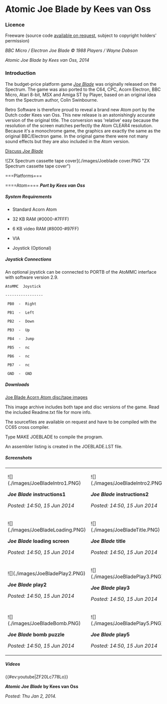 # Atomic Joe Blade by Kees van Oss

### Licence

Freeware (source code [available on request](mailto:contact@retrosoftware.co.uk), subject to copyright holders' permission)

_BBC Micro / Electron Joe Blade © 1988 Players / Wayne Dobson_

_Atomic Joe Blade by Kees van Oss, 2014_

### Introduction

The budget-price platform game _[Joe Blade](wikipedia:Joe_Blade "wikilink")_ was originally released on the Spectrum. The game was also ported to the C64, CPC, Acorn Electron, BBC Micro, Atari 8-bit, MSX and Amiga ST by Player, based on an original idea from the Spectrum author, Colin Swinbourne.

Retro Software is therefore proud to reveal a brand new Atom port by the Dutch coder Kees van Oss. This new release is an astonishingly accurate version of the original title. The conversion was 'relative' easy because the resolution of the screen matches perfectly the Atom CLEAR4 resolution. Because it's a monochrome game, the graphics are exactly the same as the original BBC/Electron game. In the original game there were not many sound effects but they are also included in the Atom version.

[Discuss _Joe Blade_](http://www.retrosoftware.co.uk/forum/viewtopic.php?f=19&t=889)

![ZX Spectrum cassette tape cover](./images/Joeblade cover.PNG "ZX Spectrum cassette tape cover")

===Platforms===

====Atom==== **_Port by Kees van Oss_**

##### System Requirements

- Standard Acorn Atom

- 32 KB RAM (\#0000-\#7FFF)

- 6 KB video RAM (\#8000-\#97FF)

- VIA

- Joystick (Optional)

##### Joystick Connections

An optional joystick can be connected to PORTB of the AtoMMC interface with software version 2.9.

`AtoMMC  Joystick`

`-----------------`

` PB0  -  Right`

` PB1  -  Left`

` PB2  -  Down`

` PB3  -  Up`

` PB4  -  Jump`

` PB5  -  nc`

` PB6  -  nc`

` PB7  -  nc`

` GND  -  GND`

##### Downloads

[Joe Blade Acorn Atom disc/tape images](./images/JOEBLADE.zip "wikilink")

This image archive includes both tape and disc versions of the game. Read the included Readme.txt file for more info.

The sourcefiles are available on request and have to be compiled with the CC65 cross compiler.

Type MAKE JOEBLADE to compile the program.

An assembler listing is created in the JOEBLADE.LST file.

##### Screenshots

<table>

<tbody>

<tr class="odd">

<td><p>![](./images/JoeBladeIntro1.PNG)

<strong><em>Joe Blade</em> instructions1</strong><br />

<em>Posted: 14:50, 15 Jun 2014</em></p></td>

<td><p>![](./images/JoeBladeIntro2.PNG)

<strong><em>Joe Blade</em> instructions2</strong><br />

<em>Posted: 14:50, 15 Jun 2014</em></p></td>

<td><p>![](./images/JoeBladeIntro3.PNG)

<strong><em>Joe Blade</em> game controls</strong><br />

<em>Posted: 14:50, 15 Jun 2014</em></p></td>

</tr>

<tr class="even">

<td><p>![](./images/JoeBladeLoading.PNG)

<strong><em>Joe Blade</em> loading screen</strong><br />

<em>Posted: 14:50, 15 Jun 2014</em></p></td>

<td><p>![](./images/JoeBladeTitle.PNG)

<strong><em>Joe Blade</em> title</strong><br />

<em>Posted: 14:50, 15 Jun 2014</em></p></td>

<td><p>![](./images/JoeBladePlay1.PNG)

<strong><em>Joe Blade</em> play1</strong><br />

<em>Posted: 14:50, 15 Jun 2014</em></p></td>

</tr>

<tr class="odd">

<td><p>![](./images/JoeBladePlay2.PNG)

<strong><em>Joe Blade</em> play2</strong><br />

<em>Posted: 14:50, 15 Jun 2014</em></p></td>

<td><p>![](./images/JoeBladePlay3.PNG)

<strong><em>Joe Blade</em> play3</strong><br />

<em>Posted: 14:50, 15 Jun 2014</em></p></td>

<td><p>![](./images/JoeBladePlay4.PNG)

<strong><em>Joe Blade</em> play4</strong><br />

<em>Posted: 14:50, 15 Jun 2014</em></p></td>

</tr>

<tr class="even">

<td><p>![](./images/JoeBladeBomb.PNG)

<strong><em>Joe Blade</em> bomb puzzle</strong><br />

<em>Posted: 14:50, 15 Jun 2014</em></p></td>

<td><p>![](./images/JoeBladePlay5.PNG)

<strong><em>Joe Blade</em> play5</strong><br />

<em>Posted: 14:50, 15 Jun 2014</em></p></td>

<td><p>![](./images/JoeBladePlay6.PNG)

<strong><em>Joe Blade</em> hostage</strong><br />

<em>Posted: 14:50, 15 Jun 2014</em></p></td>

</tr>

</tbody>

</table>

##### Videos

{{\#ev:youtube|ZF20Lc778Lo}}

**_Atomic Joe Blade_ by Kees van Oss**

_Posted: Thu Jan 2, 2014._

